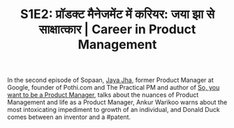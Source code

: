 ﻿---
type: episode
podcasts: [Sopaan]
Season: 1
Episode: 2
Image: "../../images/episode-art/sopaan-s1e2.png"
title: "S1E2: प्रॉडक्ट मैनेजमेंट में करियर: जया झा से साक्षात्कार | Career in Product Management"
Description: "पॉडभारती सोपान के द्वितीय अंक मेंः ऐसा कौन सा नशा है जिससे जिंदगी खत्म हो जाती है, बता रहे हैं उद्यमी अंकुर वरिकु,  प्रॉडक्ट मैनेजमेंट में करियर के विषय पर द प्रैक्टिकल पीएम की संस्थापक जया झा से साक्षात्कार और  दुनिया रंग रंगीली में डॉनल्ड डक और पेटेंट से संबंधित एक मज़ेदार वाकया।"
Date: "2021-07-11"   # Example is "2016-04-25T04:09:45-05:00"
podcast_duration: 00:27:19
video_embed: "https://www.youtube.com/embed/8kDO2ZpRLrE?si=PZTRVd1g3EePk9La&amp;controls=0"
spotify_embed_url: "https://open.spotify.com/embed/episode/1LefsFo6EKSWiz6wbGkEje"
explicit: "no"
tags: [IPR, Product Management, Growth]
featured: true
guests: [jayaj, ankurw]

#podcast_file: "###.mp3" # the name of the podcast file, after the media prefix.
#podcast_bytes: "" # the length of the episode in bytes
#guests: [] # The names of your guests, based on the filename without extension.
#sponsors: []
#subtitle: ""
#images: ["img/episode/default-social.jpg"]
#hosts: [] # The names of your hosts, based on the filename without extension.
#aliases: ["/##"]
#youtube: ""
#media_override # if you want to use a specific URL for the audio file
#truncate: ""
#upcoming: true # set to true if you want this to be listed as upcoming, etc, etc
#categories: []
---
#
In the second episode of Sopaan, [Jaya Jha](https://www.youtube.com/@ThePracticalPM), former Product Manager at Google, founder of Pothi.com and The Practical PM and author of [So, you want to be a Product Manager](https://amzn.to/4hfaNlI), talks about the nuances of Product Management and life as a Product Manager, Ankur Warikoo warns about the most intoxicating impediment to growth of an individual, and Donald Duck comes between an inventor and a #patent. 
